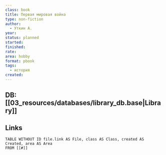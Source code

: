 ```yaml
---
class: book
title: Первая мировая война
type: non-fiction
author:
  - Уткин А.
year:
status: planned
started:
finished:
rate:
area: hobby
format: pbook
tags:
  - история
created:
---
```

## DB: [[03_resources/databases/library_db.base|Library]]

## Links

```dataview
TABLE WITHOUT ID file.link AS File, class AS Class, created AS Created, area AS Area
FROM [[#]]
````